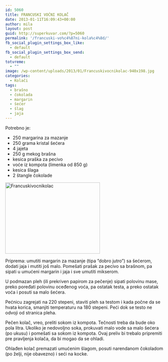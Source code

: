 ```yaml
---
id: 5060
title: FRANCUSKI VOĆNI KOLAČ
date: 2013-01-11T16:09:43+00:00
author: mila
layout: post
guid: http://superkuvar.com/?p=5060
permalink: '/francuski-vo%c4%87ni-kola%c4%8d/'
fb_social_plugin_settings_box_like:
  - default
fb_social_plugin_settings_box_send:
  - default
totvreme:
  - ""
image: /wp-content/uploads/2013/01/Francuskivocnikolac-940x198.jpg
categories:
  - Kolači
tags:
  - brašno
  - čokolada
  - margarin
  - šećer
  - šlag
  - jaja
---
```

Potrebno je:

  * 250 margarina za mazanje
  * 250 grama kristal šećera
  * 4 jajeta
  * 250 g mekog brašna
  * kesica praška za pecivo
  * voće iz kompota (limenka od 850 g)
  * kesica šlaga
  * 2 štangle čokolade

<img class="alignnone size-medium wp-image-5061" src="//superkuvar.com/wp-content/uploads/2013/01/Francuskivocnikolac-300x225.jpg" alt="Francuskivocnikolac" width="300" height="225" /> 

Priprema: umutiti margarin za mazanje (tipa &#8221;dobro jutro&#8221;) sa šećerom, dodati jaja i mutiti još malo. Pomešati prašak za pecivo sa brašnom, pa sipati u umućeni margarin i jaja i sve umutiti mikserom.

U podmazan pleh (ili prekriven papirom za pečenje) sipati polovinu mase, preko poređati polovinu oceđenog voća, pa ostatak testa, a preko ostatak voća i posuti sa malo šećera.

Pećnicu zagrejati na 220 stepeni, staviti pleh sa testom i kada počne da se hvata korica,  smanjiti temperaturu na 180 stepeni. Peći dok se testo ne odvoji od stranica pleha.

Pečen kolač, vreo, preliti sokom iz kompota. Tečnosti treba da bude oko pola litra. Ukoliko je nedovoljno soka, prokuvati malo vode sa malo šećera (po ukusu) i pomešati sa sokom iz kompota. Ovaj preliv bi trebalo pripremiti pre pravljenja kolača, da bi mogao da se ohladi.

Ohlađen kolač premazati umućenim šlagom, posuti narendanom čokoladom (po želji, nije obavezno) i seći na kocke.